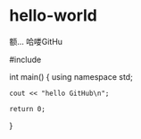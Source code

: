 # hello-world
额...
哈喽GitHu

#include <iostream>
  
int main()
{
    using namespace std;
  
    cout << "hello GitHub\n";
  
    return 0;
}
